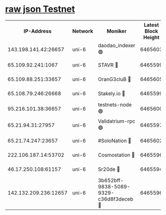 [raw json Testnet](https://rpc-check.junot.stavr.tech/junot/rpc-junot-result.json)
=


<table><tr><th>IP-Address</th><th>Network</th><th>Moniker</th><th>Latest Block Height</th><th>Earliest Block Height</th><th>Catching Up</th><th>Tx Index</th><th>Voting Power</th><th>Scan Time</th></tr><tr><td>143.198.141.42:26657</td><td>uni-6</td><td>daodao_indexer 🟢</td><td>6465603</td><td>1</td><td>False</td><td>off</td><td>0</td><td>2023-12-27T11:01:30.760374671UTC</td></tr><tr><td>65.109.92.241:1067</td><td>uni-6</td><td>STAVR 🔴</td><td>6465599</td><td>1138541</td><td>False</td><td>on</td><td>6042</td><td>2023-12-27T11:01:20.385691431UTC</td></tr><tr><td>65.109.88.251:33657</td><td>uni-6</td><td>OranG3cluB 🔴</td><td>6465605</td><td>1138541</td><td>False</td><td>on</td><td>11</td><td>2023-12-27T11:01:35.236340315UTC</td></tr><tr><td>65.108.79.246:26668</td><td>uni-6</td><td>Stakely.io 🔴</td><td>6465599</td><td>1570872</td><td>False</td><td>on</td><td>1358933</td><td>2023-12-27T11:01:20.749215997UTC</td></tr><tr><td>95.216.101.38:36657</td><td>uni-6</td><td>testnets-node 🟢</td><td>6465600</td><td>1615130</td><td>False</td><td>on</td><td>0</td><td>2023-12-27T11:01:23.239221300UTC</td></tr><tr><td>65.21.94.31:27957</td><td>uni-6</td><td>Validatrium-rpc 🟢</td><td>6465597</td><td>2943363</td><td>False</td><td>on</td><td>0</td><td>2023-12-27T11:01:15.897868982UTC</td></tr><tr><td>65.21.74.247:23657</td><td>uni-6</td><td>#SoloNation 🔴</td><td>6465602</td><td>5208001</td><td>False</td><td>on</td><td>112</td><td>2023-12-27T11:01:29.762944453UTC</td></tr><tr><td>222.106.187.14:53702</td><td>uni-6</td><td>Cosmostation 🔴</td><td>6465596</td><td>5344501</td><td>False</td><td>on</td><td>110003</td><td>2023-12-27T11:01:13.451865822UTC</td></tr><tr><td>46.17.250.108:61157</td><td>uni-6</td><td>Sr20de 🔴</td><td>6465594</td><td>6419777</td><td>False</td><td>on</td><td>28</td><td>2023-12-27T11:01:07.725411154UTC</td></tr><tr><td>142.132.209.236:12657</td><td>uni-6</td><td>3b652bff-9838-5089-9329-c36d8f3deceb 🔴</td><td>6465596</td><td>6451280</td><td>False</td><td>on</td><td>157563</td><td>2023-12-27T11:01:12.103994513UTC</td></tr></table>